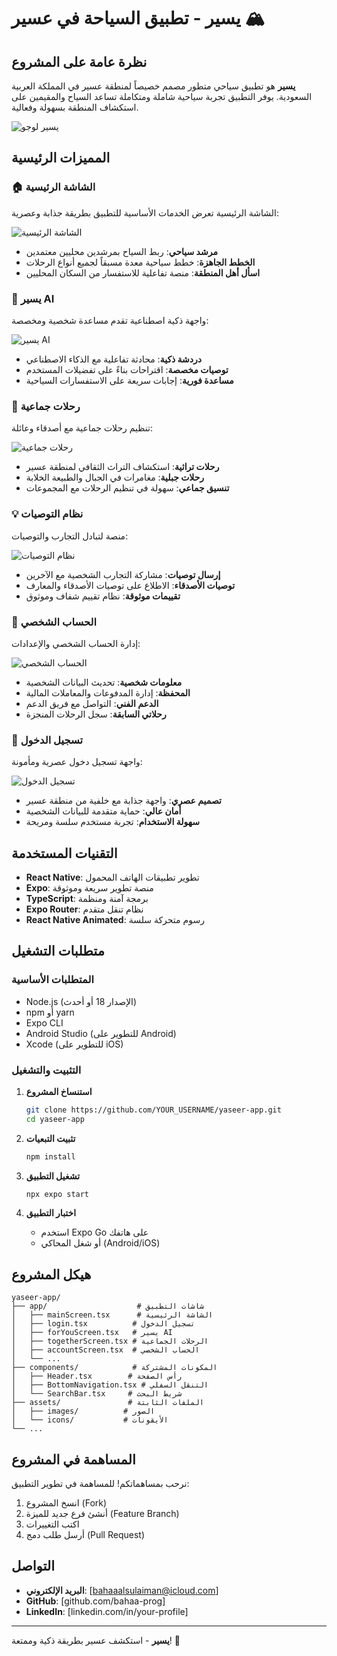 # يسير - تطبيق السياحة في عسير 🏔️

## نظرة عامة على المشروع

**يسير** هو تطبيق سياحي متطور مصمم خصيصاً لمنطقة عسير في المملكة العربية السعودية. يوفر التطبيق تجربة سياحية شاملة ومتكاملة تساعد السياح والمقيمين على استكشاف المنطقة بسهولة وفعالية.

![يسير لوجو](assets/images/yaseer_logo.png)

## المميزات الرئيسية

### 🏠 الشاشة الرئيسية
الشاشة الرئيسية تعرض الخدمات الأساسية للتطبيق بطريقة جذابة وعصرية:

![الشاشة الرئيسية](assets/images/mainScreenImage.png)

- **مرشد سياحي**: ربط السياح بمرشدين محليين معتمدين
- **الخطط الجاهزة**: خطط سياحية معدة مسبقاً لجميع أنواع الرحلات
- **اسأل أهل المنطقة**: منصة تفاعلية للاستفسار من السكان المحليين

### 🤖 يسير AI
واجهة ذكية اصطناعية تقدم مساعدة شخصية ومخصصة:

![يسير AI](assets/images/yaseerAI.png)

- **دردشة ذكية**: محادثة تفاعلية مع الذكاء الاصطناعي
- **توصيات مخصصة**: اقتراحات بناءً على تفضيلات المستخدم
- **مساعدة فورية**: إجابات سريعة على الاستفسارات السياحية

### 👥 رحلات جماعية
تنظيم رحلات جماعية مع أصدقاء وعائلة:

![رحلات جماعية](assets/images/GroupImage.png)

- **رحلات تراثية**: استكشاف التراث الثقافي لمنطقة عسير
- **رحلات جبلية**: مغامرات في الجبال والطبيعة الخلابة
- **تنسيق جماعي**: سهولة في تنظيم الرحلات مع المجموعات

### 💡 نظام التوصيات
منصة لتبادل التجارب والتوصيات:

![نظام التوصيات](assets/images/RecommendationImage.png)

- **إرسال توصيات**: مشاركة التجارب الشخصية مع الآخرين
- **توصيات الأصدقاء**: الاطلاع على توصيات الأصدقاء والمعارف
- **تقييمات موثوقة**: نظام تقييم شفاف وموثوق

### 👤 الحساب الشخصي
إدارة الحساب الشخصي والإعدادات:

![الحساب الشخصي](assets/images/accountImage.png)

- **معلومات شخصية**: تحديث البيانات الشخصية
- **المحفظة**: إدارة المدفوعات والمعاملات المالية
- **الدعم الفني**: التواصل مع فريق الدعم
- **رحلاتي السابقة**: سجل الرحلات المنجزة

### 🔐 تسجيل الدخول
واجهة تسجيل دخول عصرية ومأمونة:

![تسجيل الدخول](assets/images/loginScreenImage.png)

- **تصميم عصري**: واجهة جذابة مع خلفية من منطقة عسير
- **أمان عالي**: حماية متقدمة للبيانات الشخصية
- **سهولة الاستخدام**: تجربة مستخدم سلسة ومريحة

## التقنيات المستخدمة

- **React Native**: تطوير تطبيقات الهاتف المحمول
- **Expo**: منصة تطوير سريعة وموثوقة
- **TypeScript**: برمجة آمنة ومنظمة
- **Expo Router**: نظام تنقل متقدم
- **React Native Animated**: رسوم متحركة سلسة

## متطلبات التشغيل

### المتطلبات الأساسية
- Node.js (الإصدار 18 أو أحدث)
- npm أو yarn
- Expo CLI
- Android Studio (للتطوير على Android)
- Xcode (للتطوير على iOS)

### التثبيت والتشغيل

1. **استنساخ المشروع**
   ```bash
   git clone https://github.com/YOUR_USERNAME/yaseer-app.git
   cd yaseer-app
   ```

2. **تثبيت التبعيات**
   ```bash
   npm install
   ```

3. **تشغيل التطبيق**
   ```bash
   npx expo start
   ```

4. **اختبار التطبيق**
   - استخدم Expo Go على هاتفك
   - أو شغل المحاكي (Android/iOS)

## هيكل المشروع

```
yaseer-app/
├── app/                    # شاشات التطبيق
│   ├── mainScreen.tsx      # الشاشة الرئيسية
│   ├── login.tsx          # تسجيل الدخول
│   ├── forYouScreen.tsx   # يسير AI
│   ├── togetherScreen.tsx # الرحلات الجماعية
│   ├── accountScreen.tsx  # الحساب الشخصي
│   └── ...
├── components/            # المكونات المشتركة
│   ├── Header.tsx        # رأس الصفحة
│   ├── BottomNavigation.tsx # التنقل السفلي
│   └── SearchBar.tsx     # شريط البحث
├── assets/               # الملفات الثابتة
│   ├── images/          # الصور
│   └── icons/           # الأيقونات
└── ...
```

## المساهمة في المشروع

نرحب بمساهماتكم! للمساهمة في تطوير التطبيق:

1. انسخ المشروع (Fork)
2. أنشئ فرع جديد للميزة (Feature Branch)
3. اكتب التغييرات
4. أرسل طلب دمج (Pull Request)



## التواصل

- **البريد الإلكتروني**: [bahaaalsulaiman@icloud.com]
- **GitHub**: [github.com/bahaa-prog]
- **LinkedIn**: [linkedin.com/in/your-profile]

---

**يسير** - استكشف عسير بطريقة ذكية وممتعة! 🚀
